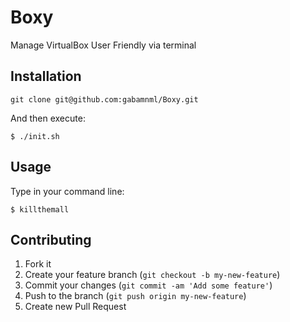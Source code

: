 # Boxy

Manage VirtualBox User Friendly via terminal

## Installation

    git clone git@github.com:gabamnml/Boxy.git

And then execute:

    $ ./init.sh

## Usage

Type in your command line:

	$ killthemall

## Contributing

1. Fork it
2. Create your feature branch (`git checkout -b my-new-feature`)
3. Commit your changes (`git commit -am 'Add some feature'`)
4. Push to the branch (`git push origin my-new-feature`)
5. Create new Pull Request
